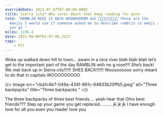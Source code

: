 ```yaml
---
overrideDate: 2021-07-07T07:00:00.000Z
title: Sierra city? Who cares about that keep reading for more
totd: "RAMBLIN ROSE IS BACK BOOOOOOOOM duh 👩‍🚒💃🌹🥮🦁💪👩‍💻 those are the
  emojis I would use if someone asked me to describe ramblin in emoji so there
  you go "
miles: 1195.4
date: 2021-08-06T01:47:08.321Z
tags: 
    - PCT
---
```

Woke up walked down hill to town... swam in a nice river blah blah blah let’s get to the important part of the day RAMBLIN with no g rose!!!! She’s back! We met back up in Sierra city!!!!!! SHES BACK!!!!!! Wooooooooo sorry meant to do that in capitals WOOOOOOOOO



{{< image src="cba1c4b7-046a-434f-961c-64833b20ffb5.jpeg" alt="Three backpqcks" title="Three backpacks " >}}

The three backpacks of three best friends.... yeah hear that Ohio best friends??? Step up your game you get replaced.......... jk jk jk I have enough love for all you even you reader love you